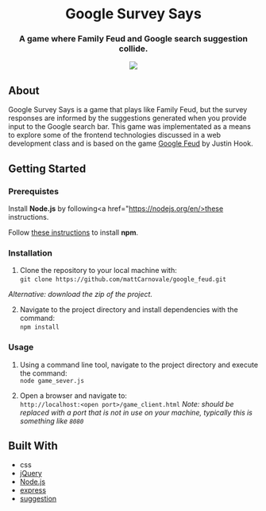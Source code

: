 <h1 align="center">
  Google Survey Says
</ h1>
<h3 align="center">  
  A game where Family Feud and Google search suggestion collide.  <br /> 
</h3>
<p align="center">
  <a href="https://opensource.org/licenses/MIT"><img src="https://img.shields.io/aur/license/yaourt.svg"></a>
</p>

## About
Google Survey Says is a game that plays like Family Feud, but the survey responses are informed by the suggestions generated when you provide input to the Google search bar.  This game was implementated as a means to explore some of the frontend technologies discussed in a web development class and is based on the game <a href="http://www.googlefeud.com/">Google Feud</a> by Justin Hook.

## Getting Started

### Prerequistes

Install **Node.js** by following<a href="https://nodejs.org/en/>these instructions</a>.

Follow <a href="https://www.npmjs.com/get-npm">these instructions</a> to install **npm**.

### Installation

1. Clone the repository to your local machine with: <br />
`git clone https://github.com/mattCarnovale/google_feud.git`

  *Alternative: download the zip of the project.*

2. Navigate to the project directory and install dependencies with the command: <br />
`npm install`

### Usage

1. Using a command line tool, navigate to the project directory and execute the command: <br />
`node game_sever.js`

2. Open a browser and navigate to: <br />
`http://localhost:<open port>/game_client.html`
*Note: <open port> should be replaced with a port that is not in use on your machine, typically this is something like `8080`*

## Built With
* css
* <a href="https://jquery.com/">jQuery</a>
* <a href="https://nodejs.org/en/about/">Node.js</a>
* <a href="https://expressjs.com/">express</a>
* <a href="https://www.npmjs.com/package/suggestion">suggestion</a> 
